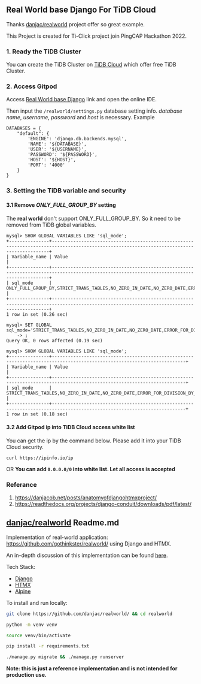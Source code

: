 Real World base Django For TiDB Cloud
--

Thanks [danjac/realworld](https://github.com/danjac/realworld) project offer so great example.

This Project is created for Ti-Click project join PingCAP Hackathon 2022.

### 1. Ready the TiDB Cluster
You can create the TiDB Cluster on [TiDB Cloud](https://tidbcloud.com) which offer free TiDB Cluster.

### 2. Access Gitpod
Access [Real World base Django](https://gitpod.io/#/github.com/ti-click/realworld-base-django) link and open the online IDE.

Then input the `/realworld/settings.py` database setting info. *database name*, *username*, *password* and *host* is necessary.
Example
```
DATABASES = {
    "default": {
        'ENGINE': 'django.db.backends.mysql',
        'NAME': '${DATABASE}', 
        'USER': '${USERNAME}', 
        'PASSWORD': '${PASSWORD}', 
        'HOST': '${HOST}', 
        'PORT': '4000'
    }
}
```


### 3. Setting the TiDB variable and security
#### 3.1 Remove *ONLY_FULL_GROUP_BY* setting 
The **real world** don't support ONLY_FULL_GROUP_BY. So it need to be removed from TiDB global variables.
```
mysql> SHOW GLOBAL VARIABLES LIKE 'sql_mode';
+---------------+-------------------------------------------------------------------------------------------------------------------------------------------+
| Variable_name | Value                                                                                                                                     |
+---------------+-------------------------------------------------------------------------------------------------------------------------------------------+
| sql_mode      | ONLY_FULL_GROUP_BY,STRICT_TRANS_TABLES,NO_ZERO_IN_DATE,NO_ZERO_DATE,ERROR_FOR_DIVISION_BY_ZERO,NO_AUTO_CREATE_USER,NO_ENGINE_SUBSTITUTION |
+---------------+-------------------------------------------------------------------------------------------------------------------------------------------+
1 row in set (0.26 sec)

mysql> SET GLOBAL sql_mode='STRICT_TRANS_TABLES,NO_ZERO_IN_DATE,NO_ZERO_DATE,ERROR_FOR_DIVISION_BY_ZERO,NO_AUTO_CREATE_USER,NO_ENGINE_SUBSTITUTION'
    -> ;
Query OK, 0 rows affected (0.19 sec)

mysql> SHOW GLOBAL VARIABLES LIKE 'sql_mode';
+---------------+------------------------------------------------------------------------------------------------------------------------+
| Variable_name | Value                                                                                                                  |
+---------------+------------------------------------------------------------------------------------------------------------------------+
| sql_mode      | STRICT_TRANS_TABLES,NO_ZERO_IN_DATE,NO_ZERO_DATE,ERROR_FOR_DIVISION_BY_ZERO,NO_AUTO_CREATE_USER,NO_ENGINE_SUBSTITUTION |
+---------------+------------------------------------------------------------------------------------------------------------------------+
1 row in set (0.18 sec)
```

#### 3.2 Add Gitpod ip into TiDB Cloud access white list

You can get the ip by the command below. Please add it into your TiDB Cloud security.

`curl https://ipinfo.io/ip `

OR **You can add `0.0.0.0/0` into white list. Let all access is accepted**

### Referance
1. https://danjacob.net/posts/anatomyofdjangohtmxproject/
2. https://readthedocs.org/projects/django-conduit/downloads/pdf/latest/

[danjac/realworld](https://github.com/danjac/realworld) Readme.md
---
Implementation of real-world application: https://github.com/gothinkster/realworld/ using Django and HTMX.

An in-depth discussion of this implementation can be found [here](https://danjacob.net/posts/anatomyofdjangohtmxproject/).

Tech Stack:

* [Django](https://djangoproject.com)
* [HTMX](https://htmx.org)
* [Alpine](https://alpinejs.dev)

To install and run locally:

```bash
git clone https://github.com/danjac/realworld/ && cd realworld

python -m venv venv

source venv/bin/activate

pip install -r requirements.txt

./manage.py migrate && ./manage.py runserver
```


**Note: this is just a reference implementation and is not intended for production use.**
